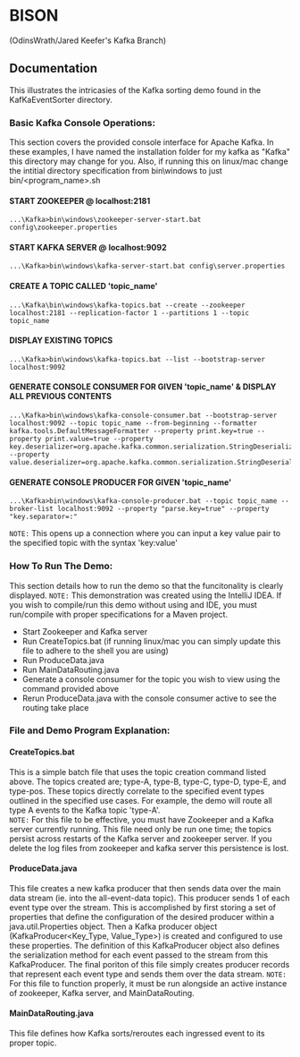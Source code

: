 # BISON
(OdinsWrath/Jared Keefer's Kafka Branch)


## Documentation
This illustrates the intricasies of the Kafka sorting demo found in the KafKaEventSorter directory.


### Basic Kafka Console Operations:

This section covers the provided console interface for Apache Kafka. In these examples, I have named the installation folder for my kafka as "Kafka" this directory may change for you. Also, if running this on linux/mac change the intitial directory specification from bin\windows to just bin/<program_name>.sh

#### START ZOOKEEPER @ localhost:2181  
<pre><code>...\Kafka>bin\windows\zookeeper-server-start.bat config\zookeeper.properties </code></pre>

#### START KAFKA SERVER @ localhost:9092  
<pre><code>...\Kafka>bin\windows\kafka-server-start.bat config\server.properties </code></pre>

#### CREATE A TOPIC CALLED 'topic_name'  
<pre><code>...\Kafka\bin\windows\kafka-topics.bat --create --zookeeper localhost:2181 --replication-factor 1 --partitions 1 --topic topic_name </code></pre>

#### DISPLAY EXISTING TOPICS  
<pre><code>...\Kafka>bin\windows\kafka-topics.bat --list --bootstrap-server localhost:9092 </code></pre>

#### GENERATE CONSOLE CONSUMER FOR GIVEN 'topic_name' & DISPLAY ALL PREVIOUS CONTENTS  
<pre><code>...\Kafka>bin\windows\kafka-console-consumer.bat --bootstrap-server localhost:9092 --topic topic_name --from-beginning --formatter kafka.tools.DefaultMessageFormatter --property print.key=true --property print.value=true --property key.deserializer=org.apache.kafka.common.serialization.StringDeserializer --property value.deserializer=org.apache.kafka.common.serialization.StringDeserializer </code></pre>

#### GENERATE CONSOLE PRODUCER FOR GIVEN 'topic_name'  
<pre><code>...\Kafka>bin\windows\kafka-console-producer.bat --topic topic_name --broker-list localhost:9092 --property "parse.key=true" --property "key.separator=:" </code></pre>
`NOTE:` This opens up a connection where you can input a key value pair to the specified
topic with the syntax 'key:value'


### How To Run The Demo:
This section details how to run the demo so that the funcitonality is clearly displayed.
`NOTE:` This demonstration was created using the IntelliJ IDEA. If you wish to compile/run this demo without using and IDE, you must run/compile with proper specifications for a Maven project.   

- Start Zookeeper and Kafka server  
- Run CreateTopics.bat (if running linux/mac you can simply update this file to adhere to the shell you are using)  
- Run ProduceData.java  
- Run MainDataRouting.java  
- Generate a console consumer for the topic you wish to view using the command provided above  
- Rerun ProduceData.java with the console consumer active to see the routing  take place


### File and Demo Program Explanation:
#### CreateTopics.bat
This is a simple batch file that uses the topic creation command listed above. The topics created are; type-A, type-B, type-C, type-D, type-E, and type-pos. These topics directly correlate to the specified event types outlined in the specified use cases. For example, the demo will route all type A events to the Kafka topic 'type-A'.  
`NOTE:` For this file to be effective, you must have Zookeeper and a Kafka server currently running. This file need only be run one time; the topics persist across restarts of the Kafka server and zookeeper server. If you delete the log files from zookeeper and kafka server this persistence is lost.  


#### ProduceData.java
This file creates a new kafka producer that then sends data over the main data stream (ie. into the all-event-data topic). This producer sends 1 of each event type over the stream. This is accomplished by first storing a set of properties that define the configuration of the desired producer within a java.util.Properties object. Then a Kafka producer object (KafkaProducer<Key_Type, Value_Type>) is created and configured to use these properties. The definition of this KafkaProducer object also defines the serialization method for each event passed to the stream from this KafkaProducer. The final poriton of this file simply creates producer records that represent each event type and sends them over the data stream.
`NOTE:` For this file to function properly, it must be run alongside an active instance of zookeeper, Kafka server, and MainDataRouting.


#### MainDataRouting.java
This file defines how Kafka sorts/reroutes each ingressed event to its proper topic. 
